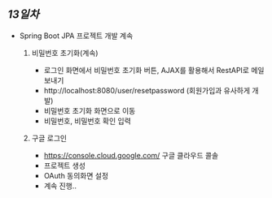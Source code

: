 ## ***13일차***
- Spring Boot JPA 프로젝트 개발 계속
    1. 비밀번호 초기화(계속)
        - 로그인 화면에서 비밀번호 초기화 버튼, AJAX를 활용해서 RestAPI로 메일보내기
        - http://localhost:8080/user/resetpassword (회원가입과 유사하게 개발)
        - 비밀번호 초기화 화면으로 이동
        - 비밀번호, 비밀번호 확인 입력

    2. 구글 로그인
        - https://console.cloud.google.com/ 구글 클라우드 콜솔
        - 프로젝트 생성
        - OAuth 동의화면 설정
        - 계속 진행..